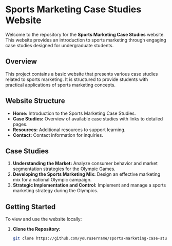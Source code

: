 # Sports Marketing Case Studies Website

Welcome to the repository for the **Sports Marketing Case Studies** website. This website provides an introduction to sports marketing through engaging case studies designed for undergraduate students.

## Overview

This project contains a basic website that presents various case studies related to sports marketing. It is structured to provide students with practical applications of sports marketing concepts.

## Website Structure

- **Home:** Introduction to the Sports Marketing Case Studies.
- **Case Studies:** Overview of available case studies with links to detailed pages.
- **Resources:** Additional resources to support learning.
- **Contact:** Contact information for inquiries.

## Case Studies

1. **Understanding the Market:** Analyze consumer behavior and market segmentation strategies for the Olympic Games.
2. **Developing the Sports Marketing Mix:** Design an effective marketing mix for a national Olympic campaign.
3. **Strategic Implementation and Control:** Implement and manage a sports marketing strategy during the Olympics.

## Getting Started

To view and use the website locally:

1. **Clone the Repository:**
   ```bash
   git clone https://github.com/yourusername/sports-marketing-case-studies.git
